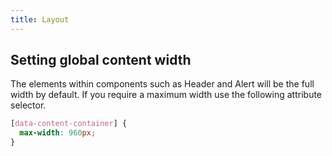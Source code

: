 ```yaml
---
title: Layout
---
```


## Setting global content width

The elements within components such as <gatsby-link to="/components/header">Header</gatsby-link> and <gatsby-link to="/components/alert">Alert</gatsby-link> will be the full width by default. If you require a maximum width use the following attribute selector.

```css
[data-content-container] {
  max-width: 960px;
}
```
